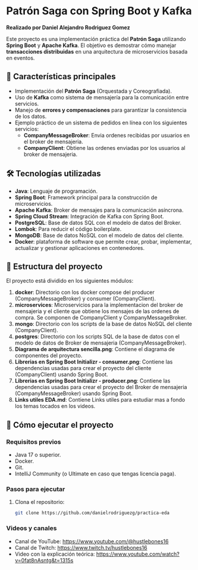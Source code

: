 # Patrón Saga con Spring Boot y Kafka

**Realizado por Daniel Alejandro Rodriguez Gomez**

Este proyecto es una implementación práctica del **Patrón Saga** utilizando **Spring Boot** y **Apache Kafka**. El objetivo es demostrar cómo manejar **transacciones distribuidas** en una arquitectura de microservicios basada en eventos.

## 🚀 **Características principales**
- Implementación del **Patrón Saga** (Orquestada y Coreografiada).
- Uso de **Kafka** como sistema de mensajería para la comunicación entre servicios.
- Manejo de **errores y compensaciones** para garantizar la consistencia de los datos.
- Ejemplo práctico de un sistema de pedidos en línea con los siguientes servicios:
  - **CompanyMessageBroker**: Envia ordenes recibidas por usuarios en el broker de mensajeria.
  - **CompanyClient**: Obtiene las ordenes enviadas por los usuarios al broker de mensajeria.

## 🛠 **Tecnologías utilizadas**
- **Java**: Lenguaje de programación.
- **Spring Boot**: Framework principal para la construcción de microservicios.
- **Apache Kafka**: Broker de mensajes para la comunicación asíncrona.
- **Spring Cloud Stream**: Integración de Kafka con Spring Boot.
- **PostgreSQL**: Base de datos SQL con el modelo de datos del Broker.
- **Lombok**: Para reducir el código boilerplate.
- **MongoDB**: Base de datos NoSQL con el modelo de datos del cliente.
- **Docker**: plataforma de software que permite crear, probar, implementar, actualizar y gestionar aplicaciones en contenedores.


## 📂 **Estructura del proyecto**
El proyecto está dividido en los siguientes módulos:
1. **docker**: Directorio con los docker compose del producer (CompanyMessageBroker) y consumer (CompanyClient).
2. **microservices**: Microservicios para la implementacion del broker de mensajeria y el cliente que obtiene los mensajes de las ordenes de compra. Se componen de CompanyClient y CompanyMessageBroker.
3. **mongo**: Directorio con los scripts de la base de datos NoSQL del cliente (CompanyClient).
4. **postgres**: Directorio con los scripts SQL de la base de datos con el modelo de datos de Broker de mensajeria (CompanyMessageBroker).
5. **Diagrama de arquitectura sencilla.png**: Contiene el diagrama de componentes del proyecto.
6. **Librerias en Spring Boot Initializr - consumer.png**: Contiene las dependencias usadas para crear el proyecto del cliente (CompanyClient) usando Spring Boot.
7.  **Librerias en Spring Boot Initializr - producer.png**: Contiene las dependencias usadas para crear el proyecto del Broker de mensajeria (CompanyMessageBroker) usando Spring Boot.
8.  **Links utiles EDA.md**: Contiene Links utiles para estudiar mas a fondo los temas tocados en los videos.

## 🚀 **Cómo ejecutar el proyecto**

### **Requisitos previos**
- Java 17 o superior.
- Docker.
- Git.
- IntelliJ Community (o Ultimate en caso que tengas licencia paga).

### **Pasos para ejecutar**
1. Clona el repositorio:
   ```bash
   git clone https://github.com/danielrodriguezg/practica-eda

### **Videos y canales**
- Canal de YouTube: https://www.youtube.com/@hustlebones16
- Canal de Twitch: https://www.twitch.tv/hustlebones16
- Video con la explicación teórica: https://www.youtube.com/watch?v=0fat8nAsntg&t=1315s
